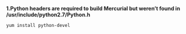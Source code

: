 **1.Python headers are required to build Mercurial but weren’t found in /usr/include/python2.7/Python.h**

`yum install python-devel`